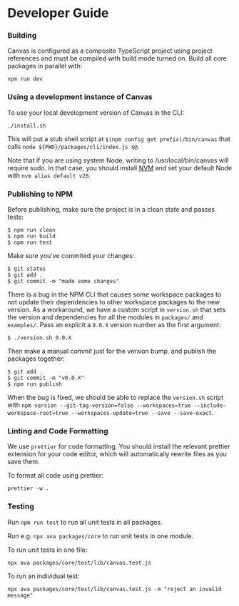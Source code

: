 # Developer Guide

### Building

Canvas is configured as a composite TypeScript project using project
references and must be compiled with build mode turned on. Build all
core packages in parallel with:

```
npm run dev
```

### Using a development instance of Canvas

To use your local development version of Canvas in the CLI:

```
./install.sh
```

This will put a stub shell script at `$(npm config get prefix)/bin/canvas`
that calls `node ${PWD}/packages/cli/index.js $@`.

Note that if you are using system Node, writing to /usr/local/bin/canvas
will require sudo. In that case, you should install
[NVM](https://github.com/nvm-sh/nvm#installing-and-updating) and set your
default Node with `nvm alias default v20`.

### Publishing to NPM

Before publishing, make sure the project is in a clean state and passes tests:

```
$ npm run clean
$ npm run build
$ npm run test
```

Make sure you've commited your changes:

```
$ git status
$ git add .
$ git commit -m "made some changes"
```

There is a bug in the NPM CLI that causes some workspace packages to not update their dependencies to other workspace packages to the new version. As a workaround, we have a custom script in `version.sh` that sets the version and dependencies for all the modules in `packages/` and `examples/`. Pass an explicit a `0.0.X` version number as the first argument:

```
$ ./version.sh 0.0.X
```

Then make a manual commit just for the version bump, and publish the packages together:

```
$ git add .
$ git commit -m "v0.0.X"
$ npm run publish
```

When the bug is fixed, we should be able to replace the `version.sh` script with `npm version --git-tag-version=false --workspaces=true --include-workspace-root=true --workspaces-update=true --save --save-exact`.

### Linting and Code Formatting

We use `prettier` for code formatting. You should install the relevant
prettier extension for your code editor, which will automatically
rewrite files as you save them.

To format all code using prettier:

```
prettier -w .
```

### Testing

Run `npm run test` to run all unit tests in all packages.

Run e.g. `npx ava packages/core` to run unit tests in one module.

To run unit tests in one file:

```
npx ava packages/core/test/lib/canvas.test.js
```

To run an individual test:

```
npx ava packages/core/test/lib/canvas.test.js -m "reject an invalid message"
```

